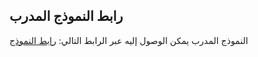 ## رابط النموذج المدرب
النموذج المدرب يمكن الوصول إليه عبر الرابط التالي: [رابط النموذج]([g](https://drive.google.com/drive/folders/1Y5YACTFDRumyG6Xjq82BvN3DCspvj11K))
